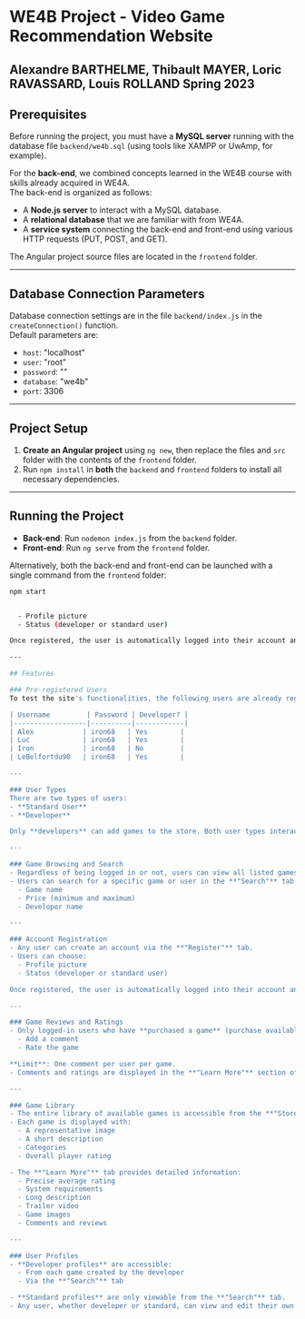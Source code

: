 # WE4B Project - Video Game Recommendation Website  
**Alexandre BARTHELME, Thibault MAYER, Loric RAVASSARD, Louis ROLLAND**
Spring 2023
---

## Prerequisites  
Before running the project, you must have a **MySQL server** running with the database file `backend/we4b.sql` (using tools like XAMPP or UwAmp, for example).  

For the **back-end**, we combined concepts learned in the WE4B course with skills already acquired in WE4A.  
The back-end is organized as follows:  
- A **Node.js server** to interact with a MySQL database.  
- A **relational database** that we are familiar with from WE4A.  
- A **service system** connecting the back-end and front-end using various HTTP requests (PUT, POST, and GET).  

The Angular project source files are located in the `frontend` folder.  

---

## Database Connection Parameters  
Database connection settings are in the file `backend/index.js` in the `createConnection()` function.  
Default parameters are:  
- `host`: "localhost"  
- `user`: "root"  
- `password`: ""  
- `database`: "we4b"  
- `port`: 3306  

---

## Project Setup  
1. **Create an Angular project** using `ng new`, then replace the files and `src` folder with the contents of the `frontend` folder.  
2. Run `npm install` in **both** the `backend` and `frontend` folders to install all necessary dependencies.  

---

## Running the Project  
- **Back-end**: Run `nodemon index.js` from the `backend` folder.  
- **Front-end**: Run `ng serve` from the `frontend` folder.  

Alternatively, both the back-end and front-end can be launched with a single command from the `frontend` folder:  
```bash
npm start


  - Profile picture  
  - Status (developer or standard user)  

Once registered, the user is automatically logged into their account and can reconnect at any time using their credentials.  

---

## Features  

### Pre-registered Users  
To test the site's functionalities, the following users are already registered in the database:  

| Username         | Password | Developer? |
|------------------|----------|------------|
| Alex            | iron68   | Yes        |
| Luc             | iron68   | Yes        |
| Iron            | iron68   | No         |
| LeBelfortdu90   | iron68   | Yes        |

---

### User Types  
There are two types of users:  
- **Standard User**  
- **Developer**  

Only **developers** can add games to the store. Both user types interact with games in the same way.  

---

### Game Browsing and Search  
- Regardless of being logged in or not, users can view all listed games in the **"Store"** tab.  
- Users can search for a specific game or user in the **"Search"** tab based on:  
  - Game name  
  - Price (minimum and maximum)  
  - Developer name  

---

### Account Registration  
- Any user can create an account via the **"Register"** tab.  
- Users can choose:  
  - Profile picture  
  - Status (developer or standard user)  

Once registered, the user is automatically logged into their account and can reconnect at any time using their credentials.  

---

### Game Reviews and Ratings  
- Only logged-in users who have **purchased a game** (purchase available via the **"Learn More"** tab) can:  
  - Add a comment  
  - Rate the game  

**Limit**: One comment per user per game.  
- Comments and ratings are displayed in the **"Learn More"** section of each game.  

---

### Game Library  
- The entire library of available games is accessible from the **"Store"** tab.  
- Each game is displayed with:  
  - A representative image  
  - A short description  
  - Categories  
  - Overall player rating  

- The **"Learn More"** tab provides detailed information:  
  - Precise average rating  
  - System requirements  
  - Long description  
  - Trailer video  
  - Game images  
  - Comments and reviews  

---

### User Profiles  
- **Developer profiles** are accessible:  
  - From each game created by the developer  
  - Via the **"Search"** tab  

- **Standard profiles** are only viewable from the **"Search"** tab.  
- Any user, whether developer or standard, can view and edit their own profile at any time from the **"My Profile"** tab.  

